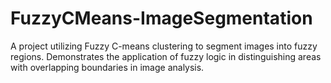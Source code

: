 # FuzzyCMeans-ImageSegmentation
A project utilizing Fuzzy C-means clustering to segment images into fuzzy regions. Demonstrates the application of fuzzy logic in distinguishing areas with overlapping boundaries in image analysis.
